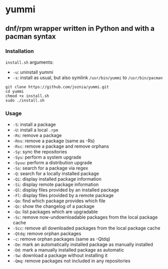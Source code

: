 # yummi
## dnf/rpm wrapper written in Python and with a pacman syntax
### Installation
`install.sh` arguments:
* `-u`: uninstall yummi
* `-s`: install as usual, but also symlink `/usr/bin/yummi` to `/usr/bin/pacman`
~~~
git clone https://github.com/joznia/yummi.git
cd yummi
chmod +x install.sh
sudo ./install.sh
~~~
### Usage
* `-S`: install a package
* `-U`: install a local `.rpm`
* `-Rs`: remove a package
* `-Rns`: remove a package (same as -Rs)
* `-Rsc`: remove a package and remove orphans
* `-Sy`: sync the repositories
* `-Syu`: perform a system upgrade
* `-Syuu`: perform a distribution upgrade
* `-Ss`: search for a package via regex
* `-Q`: search for a locally installed package
* `-Qi`: display installed package information
* `-Si`: display remote package information
* `-Ql`: display files provided by an installed package
* `-Fl`: display files provided by a remote package
* `-Qo`: find which package provides which file
* `-Qc`: show the changelog of a package
* `-Qu`: list packages which are upgradable
* `-Sc`: remove now-undownloadable packages from the local package cache
* `-Scc`: remove all downloaded packages from the local package cache
* `-Qtdq`: remove orphan packages
* `-c`: remove orphan packages (same as -Qtdq)
* `-De`: mark an automatically installed package as manually installed
* `-Dd`: mark a manually installed package as automatic
* `-Sw`: download a package without installing it
* `-Qmq`: remove packages not included in any repositories 


